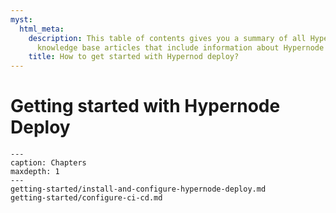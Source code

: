 ```yaml
---
myst:
  html_meta:
    description: This table of contents gives you a summary of all Hypernode platform
      knowledge base articles that include information about Hypernode Deploy.
    title: How to get started with Hypernod deploy?
---
```


# Getting started with Hypernode Deploy

```{toctree}
---
caption: Chapters
maxdepth: 1
---
getting-started/install-and-configure-hypernode-deploy.md
getting-started/configure-ci-cd.md
```
